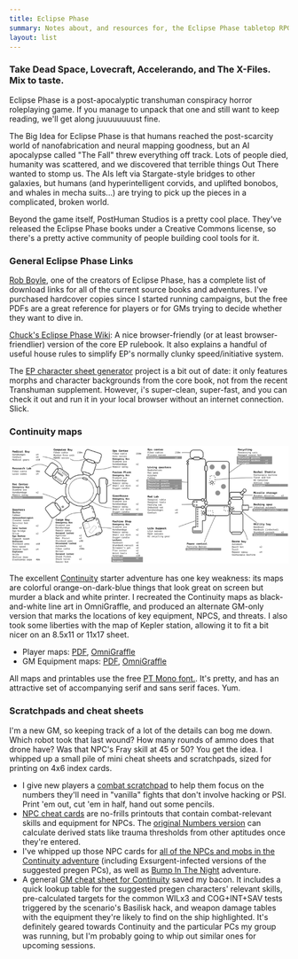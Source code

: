 ```yaml
---
title: Eclipse Phase
summary: Notes about, and resources for, the Eclipse Phase tabletop RPG
layout: list
---
```


### Take Dead Space, Lovecraft, Accelerando, and The X-Files. Mix to taste.

Eclipse Phase is a post-apocalyptic transhuman conspiracy horror roleplaying game. If you manage to unpack that one and still want to keep reading, we'll get along juuuuuuuust fine.

The Big Idea for Eclipse Phase is that humans reached the post-scarcity world of nanofabrication and neural mapping goodness, but an AI apocalypse called "The Fall" threw everything off track. Lots of people died, humanity was scattered, and we discovered that terrible things Out There wanted to stomp us. The AIs left via Stargate-style bridges to other galaxies, but humans (and hyperintelligent corvids, and uplifted bonobos, and whales in mecha suits...) are trying to pick up the pieces in a complicated, broken world. 

Beyond the game itself, PostHuman Studios is a pretty cool place. They've released the Eclipse Phase books under a Creative Commons license, so there's a pretty active community of people building cool tools for it.


### General Eclipse Phase Links

[Rob Boyle](http://robboyle.wordpress.com/eclipse-phase-pdfs/), one of the creators of Eclipse Phase, has a complete list of download links for all of the current source books and adventures. I've purchased hardcover copies since I started running campaigns, but the free PDFs are a great reference for players or for GMs trying to decide whether they want to dive in.

[Chuck's Eclipse Phase Wiki](http://eclipse-phase.wikispaces.com): A nice browser-friendly (or at least browser-friendlier) version of the core EP rulebook. It also explains a handful of useful house rules to simplify EP's normally clunky speed/initiative system.

The [EP character sheet generator](https://github.com/JSenek/Eclipse-Phase-Character-Generator) project is a bit out of date: it only features morphs and character backgrounds from the core book, not from the recent Transhuman supplement. However, i's super-clean, super-fast, and you can check it out and run it in your local browser without an internet connection. Slick.

### Continuity maps

![](continuity-station.png)

The excellent [Continuity](http://eclipsephase.com/releases/continuity) starter adventure has one key weakness: its maps are colorful orange-on-dark-blue things that look great on screen but murder a black and white printer. I recreated the Continuity maps as black-and-white line art in OmniGraffle, and produced an alternate GM-only version that marks the locations of key equipment, NPCS, and threats. I also took some liberties with the map of Kepler station, allowing it to fit a bit nicer on an 8.5x11 or 11x17 sheet.

* Player maps: [PDF](continuity-maps.pdf), [OmniGraffle](continuity-equipment.graffle.zip) 
* GM Equipment maps: [PDF](continuity-equipment.pdf), [OmniGraffle](continuity-maps.graffle.zip) 

All maps and printables use the free [PT Mono font.](http://www.paratype.com/public/). It's pretty, and has an attractive set of accompanying serif and sans serif faces. Yum.

### Scratchpads and cheat sheets
I'm a new GM, so keeping track of a lot of the details can bog me down. Which robot took that last wound? How many rounds of ammo does that drone have? Was that NPC's Fray skill at 45 or 50? You get the idea. I whipped up a small pile of mini cheat sheets and scratchpads, sized for printing on 4x6 index cards.

* I give new players a [combat scratchpad](combat-scratchpad.pdf) to help them focus on the numbers they'll need in "vanilla" fights that don't involve hacking or PSI. Print 'em out, cut 'em in half, hand out some pencils.
* [NPC cheat cards](npc-card.pdf) are no-frills printouts that contain combat-relevant skills and equipment for NPCs. The [original Numbers version](npc-card.numbers.zip) can calculate derived stats like trauma thresholds from other aptitudes once they're entered.
* I've whipped up those NPC cards for [all of the NPCs and mobs in the Continuity adventure](continuity-npcs.pdf) (including Exsurgent-infected versions of the suggested pregen PCs), as well as [Bump In The Night](bump-in-the-night-npcs.pdf) adventure.
* A general [GM cheat sheet for Continuity](continuity-cheat-sheet.pdf) saved my bacon. It includes a quick lookup table for the suggested pregen characters' relevant skills, pre-calculated targets for the common WILx3 and COG+INT+SAV tests triggered by the scenario's Basilisk hack, and weapon damage tables with the equipment they're likely to find on the ship highlighted. It's definitely geared towards Continuity and the particular PCs my group was running, but I'm probably going to whip out similar ones for upcoming sessions.